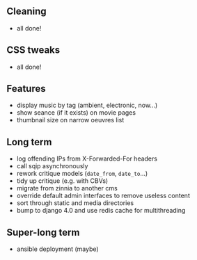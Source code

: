 ## Cleaning

* all done!


## CSS tweaks

* all done!


## Features

* display music by tag (ambient, electronic, now...)
* show seance (if it exists) on movie pages
* thumbnail size on narrow oeuvres list


## Long term

* log offending IPs from X-Forwarded-For headers
* call sqip asynchronously
* rework critique models (`date_from`, `date_to`...)
* tidy up critique (e.g. with CBVs)
* migrate from zinnia to another cms
* override default admin interfaces to remove useless content
* sort through static and media directories
* bump to django 4.0 and use redis cache for multithreading


## Super-long term

* ansible deployment (maybe)
